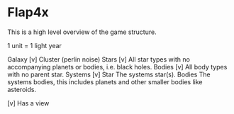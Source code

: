 # Flap4x

This is a high level overview of the game structure.


1 unit = 1 light year

Galaxy [v]
    Cluster (perlin noise)
        Stars [v]
            All star types with no accompanying planets or bodies, i.e. black holes.
        Bodies [v]
            All body types with no parent star.
        Systems [v]
            Star
                The systems star(s).
            Bodies
                The systems bodies, this includes planets and other smaller bodies like asteroids.

[v] Has a view
